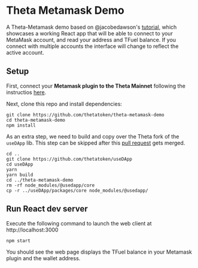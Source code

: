 
# Theta Metamask Demo

A Theta-Metamask demo based on @jacobedawson's [tutorial](https://github.com/jacobedawson/connect-metamask-react-dapp), which showcases a working React app that will be able to connect to your MetaMask account, and read your address and TFuel balance. If you connect with multiple accounts the interface will change to reflect the active account.

## Setup

First, connect your **Metamask plugin to the Theta Mainnet** following the instructios [here](https://docs.thetatoken.org/docs/web3-stack-metamask#connect-metamask-to-the-theta-mainnet).

Next, clone this repo and install dependencies:

```
git clone https://github.com/thetatoken/theta-metamask-demo
cd theta-metamask-demo
npm install
```

As an extra step, we need to build and copy over the Theta fork of the `useDApp` lib. This step can be skipped after this [pull request](https://github.com/EthWorks/useDApp/pull/326) gets merged.

```
cd ..
git clone https://github.com/thetatoken/useDApp
cd useDApp
yarn
yarn build
cd ../theta-metamask-demo
rm -rf node_modules/@usedapp/core
cp -r ../useDApp/packages/core node_modules/@usedapp/
```

## Run React dev server
 
Execute the following command to launch the web client at http://localhost:3000

```
npm start
```

You should see the web page displays the TFuel balance in your Metamask plugin and the wallet address.
